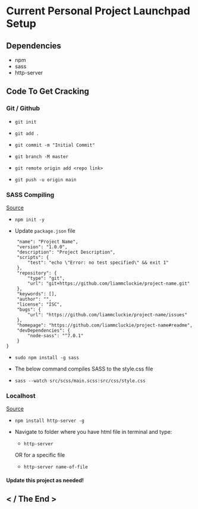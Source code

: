 # Current Personal Project Launchpad Setup

## Dependencies

-   npm
-   sass
-   http-server

## Code To Get Cracking

### Git / Github

-   `git init`

-   `git add .`

-   `git commit -m "Initial Commit"`

-   `git branch -M master`

-   `git remote origin add <repo link>`

-   `git push -u origin main`

### SASS Compiling

[Source](https://www.youtube.com/watch?v=pGcCWhl6ePQ)

-   `npm init -y`

<!-- Is this actually necessary?? -->

-   Update `package.json` file

```{
    "name": "Project Name",
    "version": "1.0.0",
    "description": "Project Description",
    "scripts": {
        "test": "echo \"Error: no test specified\" && exit 1"
    },
    "repository": {
        "type": "git",
        "url": "git+https://github.com/liammcluckie/project-name.git"
    },
    "keywords": [],
    "author": "",
    "license": "ISC",
    "bugs": {
        "url": "https://github.com/liammcluckie/project-name/issues"
    },
    "homepage": "https://github.com/liammcluckie/project-name#readme",
    "devDependencies": {
        "node-sass": "^7.0.1"
    }
}
```

-   `sudo npm install -g sass`

-   The below command compiles SASS to the style.css file
<!-- TODO - create shortcut command for this -->
-   `sass --watch src/scss/main.scss:src/css/style.css`

### Localhost

[Source](https://devpractical.com/host-a-html-page-on-localhost/#nodejs-section)

-   `npm install http-server -g`

-   Navigate to folder where you have html file in terminal and type:

    -   `http-server`

    OR for a specific file

    -   `http-server name-of-file`

#### Update this project as needed!

## < / The End >
